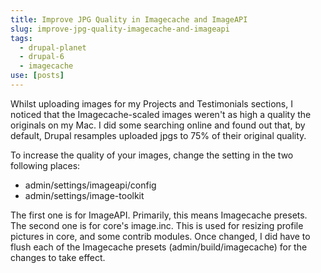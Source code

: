 ```yaml
---
title: Improve JPG Quality in Imagecache and ImageAPI
slug: improve-jpg-quality-imagecache-and-imageapi
tags:
  - drupal-planet
  - drupal-6
  - imagecache
use: [posts]
---
```

Whilst uploading images for my Projects and Testimonials sections, I noticed that the Imagecache-scaled images weren't as high a quality the originals on my Mac. I did some searching online and found out that, by default, Drupal resamples uploaded jpgs to 75% of their original quality.

To increase the quality of your images, change the setting in the two following places:

* admin/settings/imageapi/config
* admin/settings/image-toolkit

The first one is for ImageAPI. Primarily, this means Imagecache presets. The second one is for core's image.inc. This is used for resizing profile pictures in core, and some contrib modules. Once changed, I did have to flush each of the Imagecache presets (admin/build/imagecache) for the changes to take effect.
